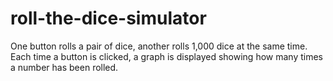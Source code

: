 # roll-the-dice-simulator
One button rolls a pair of dice, another rolls 1,000 dice at the same time. Each time a button is clicked, a graph is displayed showing how many times a number has been rolled.
